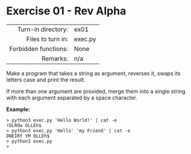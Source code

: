 # Exercise 01 - Rev Alpha

|                         |                    |
| -----------------------:| ------------------ |
|   Turn-in directory:    |  ex01              |
|   Files to turn in:     |  exec.py           |
|   Forbidden functions:  |  None              |
|   Remarks:              |  n/a               |

Make a program that takes a string as argument, reverses it, swaps its letters case and print the result.

If more than one argument are provided, merge them into a single string with each argument separated by a space character.

**Example:**

```console
> python3 exec.py 'Hello World!' | cat -e
!DLROw OLLEh$
> python3 exec.py 'Hello' 'my Friend' | cat -e
DNEIRf YM OLLEh$
> python3 exec.py
>
```

